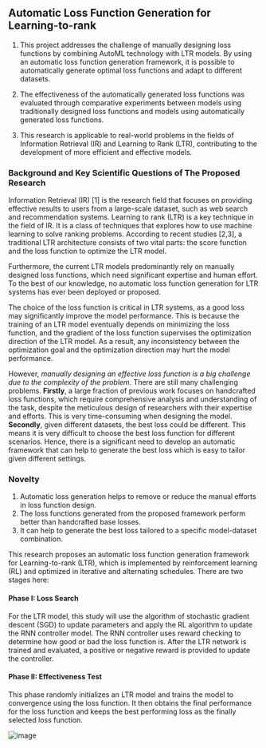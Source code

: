 ## Automatic Loss Function Generation for Learning-to-rank

1. This project addresses the challenge of manually designing loss functions by combining AutoML technology with LTR models. By using an automatic loss function generation framework, it is possible to automatically generate optimal loss functions and adapt to different datasets.

2. The effectiveness of the automatically generated loss functions was evaluated through comparative experiments between models using traditionally designed loss functions and models using automatically generated loss functions.

3. This research is applicable to real-world problems in the fields of Information Retrieval (IR) and Learning to Rank (LTR), contributing to the development of more efficient and effective models.

### Background and Key Scientific Questions of The Proposed Research
Information Retrieval (IR) [1] is the research field that focuses on providing effective results to users from a large-scale dataset, such as web search and recommendation systems. Learning to rank (LTR) is a key technique in the field of IR. It is a class of techniques that explores how to use machine learning to solve ranking problems. According to recent studies [2,3], a traditional LTR architecture consists of two vital parts: the score function and the loss function to optimize the LTR model. 

Furthermore, the current LTR models predominantly rely on manually designed loss functions, which need significant expertise and human effort. To the best of our knowledge, no automatic loss function generation for LTR systems has ever been deployed or proposed.

The choice of the loss function is critical in LTR systems, as a good loss may significantly improve the model performance. This is because the training of an LTR model eventually depends on minimizing the loss function, and the gradient of the loss function supervises the optimization direction of the LTR model. As a result, any inconsistency between the optimization goal and the optimization direction may hurt the model performance.

However, _manually designing an effective loss function is a big challenge due to the complexity of the problem_. There are still many challenging problems. **Firstly**, a large fraction of previous work focuses on handcrafted loss functions, which require comprehensive analysis and understanding of the task, despite the meticulous design of researchers with their expertise and efforts. This is very time-consuming when designing the model. **Secondly**, given different datasets, the best loss could be different. This means it is very difficult to choose the best loss function for different scenarios. Hence, there is a significant need to develop an automatic framework that can help to generate the best loss which is easy to tailor given different settings.

### Novelty
1. Automatic loss generation helps to remove or reduce the manual efforts in loss function design.
2. The loss functions generated from the proposed framework perform better than handcrafted base losses.
3. It can help to generate the best loss tailored to a specific model-dataset combination.

This research proposes an automatic loss function generation framework for Learning-to-rank (LTR), which is implemented by reinforcement learning (RL) and optimized in iterative and alternating schedules. There are two stages here:

#### Phase I: Loss Search
For the LTR model, this study will use the algorithm of stochastic gradient descent (SGD) to update parameters and apply the RL algorithm to update the RNN controller model. The RNN controller uses reward checking to determine how good or bad the loss function is. After the LTR network is trained and evaluated, a positive or negative reward is provided to update the controller.

#### Phase II: Effectiveness Test
This phase randomly initializes an LTR model and trains the model to convergence using the loss function. It then obtains the final performance for the loss function and keeps the best performing loss as the finally selected loss function.

![image](https://github.com/user-attachments/assets/a735ad19-0c5d-4c2a-999c-558f8aa37996)
